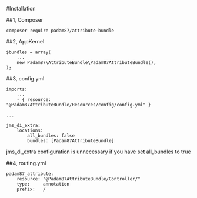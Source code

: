 #Installation

##1, Composer

	composer require padam87/attribute-bundle

##2, AppKernel

	$bundles = array(
	    ...
	    new Padam87\AttributeBundle\Padam87AttributeBundle(),
	);

##3, config.yml

	imports:
	    ...
	    - { resource: "@Padam87AttributeBundle/Resources/config/config.yml" }

	...

	jms_di_extra:
	    locations:
	        all_bundles: false
	        bundles: [Padam87AttributeBundle]

jms_di_extra configuration is unnecessary if you have set all_bundles to true

##4, routing.yml

    padam87_attribute:
        resource: "@Padam87AttributeBundle/Controller/"
        type:     annotation
        prefix:   /